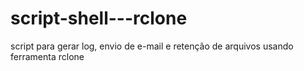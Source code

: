 # script-shell---rclone
script para gerar log, envio de e-mail e retenção de arquivos usando ferramenta rclone
